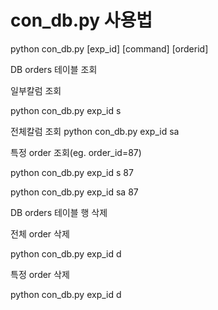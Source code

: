 # con_db.py 사용법
python con_db.py [exp_id] [command] [orderid]



DB orders 테이블 조회

일부칼럼 조회

python con_db.py exp_id s


전체칼럼 조회
python con_db.py exp_id sa


특정 order 조회(eg. order_id=87)

python con_db.py exp_id s 87

python con_db.py exp_id sa 87




DB orders 테이블 행 삭제

전체 order 삭제

python con_db.py exp_id d


특정 order 삭제

python con_db.py exp_id d


